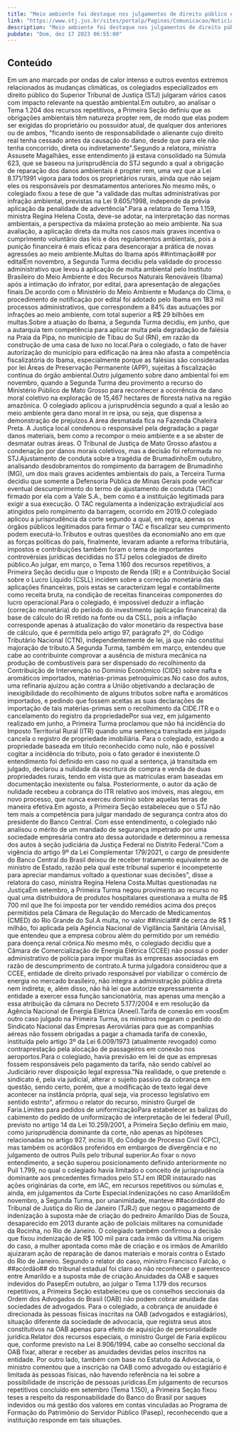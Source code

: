 ```yaml
---
title: "Meio ambiente foi destaque nos julgamentos de direito público em 2023"
link: "https://www.stj.jus.br/sites/portalp/Paginas/Comunicacao/Noticias/2023/17122023-Meio-ambiente-foi-destaque-nos-julgamentos-de-direito-publico-em-2023.aspx"
description: "Meio ambiente foi destaque nos julgamentos de direito público em 2023"
pubdate: "Dom, dez 17 2023 06:55:00"
---
```


## Conteúdo

Em um ano marcado por ondas de calor intenso e outros eventos extremos relacionados às mudanças climáticas, os colegiados especializados em direito público do Superior Tribunal de Justiça (STJ) julgaram vários casos com impacto relevante na questão ambiental.Em outubro, ao analisar o Tema 1.204 dos recursos repetitivos, a Primeira Seção definiu que as obrigações ambientais têm natureza propter rem, de modo que elas podem ser exigidas do proprietário ou possuidor atual, de qualquer dos anteriores ou de ambos, "ficando isento de responsabilidade o alienante cujo direito real tenha cessado antes da causação do dano, desde que para ele não tenha concorrido, direta ou indiretamente".Segundo a relatora, ministra Assusete Magalhães, esse entendimento já estava consolidado na Súmula 623, que se baseou na jurisprudência do STJ segundo a qual a obrigação de reparação dos danos ambientais é propter rem, uma vez que a Lei 8.171/1991 vigora para todos os proprietários rurais, ainda que não sejam eles os responsáveis por desmatamentos anteriores.No mesmo mês, o colegiado fixou a tese de que "a validade das multas administrativas por infração ambiental, previstas na Lei 9.605/1998, independe da prévia aplicação da penalidade de advertência".Para a relatora do Tema 1.159, ministra Regina Helena Costa, deve-se adotar, na interpretação das normas ambientais, a perspectiva da máxima proteção ao meio ambiente. Na sua avaliação, a aplicação direta da multa nos casos mais graves incentiva o cumprimento voluntário das leis e dos regulamentos ambientais, pois a punição financeira é mais eficaz para desencorajar a prática de novas agressões ao meio ambiente.Multas do Ibama após ##intimação## por editalEm novembro, a Segunda Turma decidiu pela validade do processo administrativo que levou à aplicação de multa ambiental pelo Instituto Brasileiro do Meio Ambiente e dos Recursos Naturais Renováveis (Ibama) após a intimação do infrator, por edital, para apresentação de alegações finais.De acordo com o Ministério do Meio Ambiente e Mudança do Clima, o procedimento de notificação por edital foi adotado pelo Ibama em 183 mil processos administrativos, que correspondem a 84% das autuações por infrações ao meio ambiente, com total superior a R$ 29 bilhões em multas.Sobre a atuação do Ibama, a Segunda Turma decidiu, em junho, que a autarquia tem competência para aplicar multa pela degradação de falésia na Praia da Pipa, no município de Tibau do Sul (RN), em razão da construção de uma casa de luxo no local.Para o colegiado, o fato de haver autorização do município para edificação na área não afasta a competência fiscalizatória do Ibama, especialmente porque as falésias são consideradas por lei Áreas de Preservação Permanente (APP), sujeitas à fiscalização contínua do órgão ambiental.Outro julgamento sobre dano ambiental foi em novembro, quando a Segunda Turma deu provimento a recurso do Ministério Público de Mato Grosso para reconhecer a ocorrência de dano moral coletivo na exploração de 15,467 hectares de floresta nativa na região amazônica. O colegiado aplicou a jurisprudência segundo a qual a lesão ao meio ambiente gera dano moral in re ipsa, ou seja, que dispensa a demonstração de prejuízos.A área desmatada fica na Fazenda Chaleira Preta. A Justiça local condenou o responsável pela degradação a pagar danos materiais, bem como a recompor o meio ambiente e a se abster de desmatar outras áreas. O Tribunal de Justiça de Mato Grosso afastou a condenação por danos morais coletivos, mas a decisão foi reformada no STJ.Ajustamento de conduta sobre a tragédia de BrumadinhoEm outubro, analisando desdobramentos do rompimento da barragem de Brumadinho (MG), um dos mais graves acidentes ambientais do país, a Terceira Turma decidiu que somente a Defensoria Pública de Minas Gerais pode verificar eventual descumprimento do termo de ajustamento de conduta (TAC) firmado por ela com a Vale S.A., bem como é a instituição legitimada para exigir a sua execução. O TAC regulamenta a indenização extrajudicial aos atingidos pelo rompimento da barragem, ocorrido em 2019.O colegiado aplicou a jurisprudência da corte segundo a qual, em regra, apenas os órgãos públicos legitimados para firmar o TAC e fiscalizar seu cumprimento podem executá-lo.Tributos e outras questões da economiaNo ano em que as forças políticas do país, finalmente, levaram adiante a reforma tributária, impostos e contribuições também foram o tema de importantes controvérsias jurídicas decididas no STJ pelos colegiados de direito público.Ao julgar, em março, o Tema 1.160 dos recursos repetitivos, a Primeira Seção decidiu que o Imposto de Renda (IR) e a Contribuição Social sobre o Lucro Líquido (CSLL) incidem sobre a correção monetária das aplicações financeiras, pois estas se caracterizam legal e contabilmente como receita bruta, na condição de receitas financeiras componentes do lucro operacional.Para o colegiado, é impossível deduzir a inflação (correção monetária) do período do investimento (aplicação financeira) da base de cálculo do IR retido na fonte ou da CSLL, pois a inflação corresponde apenas à atualização do valor monetário da respectiva base de cálculo, que é permitida pelo artigo 97, parágrafo 2º, do Código Tributário Nacional (CTN), independentemente de lei, já que não constitui majoração de tributo.A Segunda Turma, também em março, entendeu que cabe ao contribuinte comprovar a ausência de mistura mecânica na produção de combustíveis para ser dispensado do recolhimento da Contribuição de Intervenção no Domínio Econômico (CIDE) sobre nafta e aromáticos importados, matérias-primas petroquímicas.No caso dos autos, uma refinaria ajuizou ação contra a União objetivando a declaração de inexigibilidade do recolhimento de alguns tributos sobre nafta e aromáticos importados, e pedindo que fossem aceitas as suas declarações de importação de tais matérias-primas sem o recolhimento da CIDE.ITR e o cancelamento do registro da propriedadePor sua vez, em julgamento realizado em junho, a Primeira Turma proclamou que não há incidência do Imposto Territorial Rural (ITR) quando uma sentença transitada em julgado cancela o registro de propriedade imobiliária. Para o colegiado, estando a propriedade baseada em título reconhecido como nulo, não é possível cogitar a incidência do tributo, pois o fato gerador é inexistente.O entendimento foi definido em caso no qual a sentença, já transitada em julgado, declarou a nulidade da escritura de compra e venda de duas propriedades rurais, tendo em vista que as matrículas eram baseadas em documentação inexistente ou falsa. Posteriormente, o autor da ação de nulidade recebeu a cobrança do ITR relativo aos imóveis, mas alegou, em novo processo, que nunca exerceu domínio sobre aquelas terras de maneira efetiva.Em agosto, a Primeira Seção estabeleceu que o STJ não tem mais a competência para julgar mandado de segurança contra atos do presidente do Banco Central. Com esse entendimento, o colegiado não analisou o mérito de um mandado de segurança impetrado por uma sociedade empresária contra ato dessa autoridade e determinou a remessa dos autos à seção judiciária da Justiça Federal no Distrito Federal."Com a vigência do artigo 9º da Lei Complementar 179/2021, o cargo de presidente do Banco Central do Brasil deixou de receber tratamento equivalente ao de ministro de Estado, razão pela qual este tribunal superior é incompetente para apreciar mandamus voltado a questionar suas decisões", disse a relatora do caso, ministra Regina Helena Costa.Multas questionadas na JustiçaEm setembro, a Primeira Turma negou provimento ao recurso no qual uma distribuidora de produtos hospitalares questionava a multa de R$ 700 mil que lhe foi imposta por ter vendido remédios acima dos preços permitidos pela Câmara de Regulação do Mercado de Medicamentos (CMED) do Rio Grande do Sul.A multa, no valor ##inicial## de cerca de R$ 1 milhão, foi aplicada pela Agência Nacional de Vigilância Sanitária (Anvisa), que entendeu que a empresa cobrou além do permitido por um remédio para doença renal crônica.No mesmo mês, o colegiado decidiu que a Câmara de Comercialização de Energia Elétrica (CCEE) não possui o poder administrativo de polícia para impor multas às empresas associadas em razão de descumprimento de contrato.A turma julgadora considerou que a CCEE, entidade de direito privado responsável por viabilizar o comércio de energia no mercado brasileiro, não integra a administração pública direta nem indireta; e, além disso, não há lei que autorize expressamente a entidade a exercer essa função sancionatória, mas apenas uma menção a essa atribuição da câmara no Decreto 5.177/2004 e em resolução da Agência Nacional de Energia Elétrica (Aneel).Tarifa de conexão em voosEm outro caso julgado na Primeira Turma, os ministros negaram o pedido do Sindicato Nacional das Empresas Aeroviárias para que as companhias aéreas não fossem obrigadas a pagar a chamada tarifa de conexão, instituída pelo artigo 3º da Lei 6.009/1973 (atualmente revogado) como contraprestação pela alocação de passageiros em conexão nos aeroportos.Para o colegiado, havia previsão em lei de que as empresas fossem responsáveis pelo pagamento da tarifa, não sendo cabível ao Judiciário rever disposição legal expressa."Na realidade, o que pretende o sindicato é, pela via judicial, alterar o sujeito passivo da cobrança em questão, sendo certo, porém, que a modificação de texto legal deve acontecer na instância própria, qual seja, via processo legislativo em sentido estrito", afirmou o relator do recurso, ministro Gurgel de Faria.Limites para pedidos de uniformizaçãoPara estabelecer as balizas do cabimento do pedido de uniformização de interpretação de lei federal (Puil), previsto no artigo 14 da Lei 10.259/2001, a Primeira Seção definiu em maio, como jurisprudência dominante da corte, não apenas as hipóteses relacionadas no artigo 927, inciso III, do Código de Processo Civil (CPC), mas também os acórdãos proferidos em embargos de divergência e no julgamento de outros Puils pelo tribunal superior.Ao fixar o novo entendimento, a seção superou posicionamento definido anteriormente no Puil 1.799, no qual o colegiado havia limitado o conceito de jurisprudência dominante aos precedentes firmados pelo STJ em IRDR instaurado nas ações originárias da corte, em IAC, em recursos repetitivos ou súmulas e, ainda, em julgamentos da Corte Especial.Indenizações no caso AmarildoEm novembro, a Segunda Turma, por unanimidade, manteve ##acórdão## do Tribunal de Justiça do Rio de Janeiro (TJRJ) que negou o pagamento de indenização à suposta mãe de criação do pedreiro Amarildo Dias de Souza, desaparecido em 2013 durante ação de policiais militares na comunidade da Rocinha, no Rio de Janeiro. O colegiado também confirmou a decisão que fixou indenização de R$ 100 mil para cada irmão da vítima.Na origem do caso, a mulher apontada como mãe de criação e os irmãos de Amarildo ajuizaram ação de reparação de danos materiais e morais contra o Estado do Rio de Janeiro. Segundo o relator do caso, ministro Francisco Falcão, o ##acórdão## do tribunal estadual foi claro ao não reconhecer o parentesco entre Amarildo e a suposta mãe de criação.Anuidades da OAB e saques indevidos do PasepEm outubro, ao julgar o Tema 1.179 dos recursos repetitivos, a Primeira Seção estabeleceu que os conselhos seccionais da Ordem dos Advogados do Brasil (OAB) não podem cobrar anuidade das sociedades de advogados. Para o colegiado, a cobrança de anuidade é direcionada às pessoas físicas inscritas na OAB (advogados e estagiários), situação diferente da sociedade de advocacia, que registra seus atos constitutivos na OAB apenas para efeito de aquisição de personalidade jurídica.Relator dos recursos especiais, o ministro Gurgel de Faria explicou que, conforme previsto na Lei 8.906/1994, cabe ao conselho seccional da OAB fixar, alterar e receber as anuidades devidas pelos inscritos na entidade. Por outro lado, também com base no Estatuto da Advocacia, o ministro comentou que a inscrição na OAB como advogado ou estagiário é limitada às pessoas físicas, não havendo referência na lei sobre a possibilidade de inscrição de pessoas jurídicas.Em julgamento de recursos repetitivos concluído em setembro (Tema 1.150), a Primeira Seção fixou teses a respeito da responsabilidade do Banco do Brasil por saques indevidos ou má gestão dos valores em contas vinculadas ao Programa de Formação do Patrimônio do Servidor Público (Pasep), reconhecendo que a instituição responde em tais situações.
